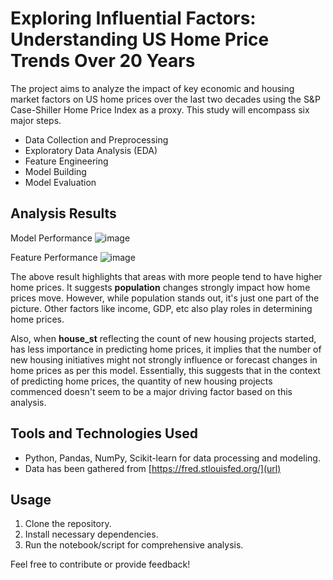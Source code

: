 # Exploring Influential Factors: Understanding US Home Price Trends Over 20 Years

The project aims to analyze the impact of key economic and housing market factors on US home prices over the last two decades using the S&P Case-Shiller Home Price Index as a proxy. This study will encompass six major steps. 

- Data Collection and Preprocessing
- Exploratory Data Analysis (EDA)
- Feature Engineering
- Model Building
- Model Evaluation

## Analysis Results
Model Performance
![image](https://github.com/grzzlyb/home-price-trends/assets/123747958/0b99f852-b07f-4a69-8f02-bff36afe0fd9)

Feature Performance
![image](https://github.com/grzzlyb/home-price-trends/assets/123747958/daa5900a-2dd8-46b1-97c1-be342344508e)

The above result highlights that areas with more people tend to have higher home prices. It suggests **population** changes strongly impact how home prices move. However, while population stands out, it's just one part of the picture. Other factors like income, GDP, etc also play roles in determining home prices.

Also, when **house_st** reflecting the count of new housing projects started, has less importance in predicting home prices, it implies that the number of new housing initiatives might not strongly influence or forecast changes in home prices as per this model. Essentially, this suggests that in the context of predicting home prices, the quantity of new housing projects commenced doesn't seem to be a major driving factor based on this analysis.

## Tools and Technologies Used
- Python, Pandas, NumPy, Scikit-learn for data processing and modeling.
- Data has been gathered from [https://fred.stlouisfed.org/](url)

## Usage
1. Clone the repository.
2. Install necessary dependencies.
3. Run the notebook/script for comprehensive analysis.

Feel free to contribute or provide feedback!
